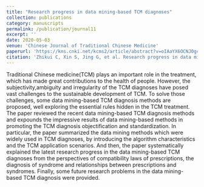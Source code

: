 ```yaml
---
title: "Research progress in data mining-based TCM diagnoses"
collection: publications
category: manuscripts
permalink: /publication/journal11
excerpt: ''
date: 2020-05-03
venue: 'Chinese Journal of Traditional Chinese Medicine'
paperurl: 'https://kns.cnki.net/kcms2/article/abstract?v=oIAaYX6OCNJ0gcYXAc1CwU-tqgwjYATm3uQsxazwZZ8Y-wO6aW5SCdGrH67ufY1K3Dzp0V8GrnQQgKA2beUOvOGF9RK-2LOEk_Ovb4DFUKsMdv31_ktbNMRqXGoLeX9c7n0MQI8tCV_2E8nIxHjqb_A3ak24tCA-SiqW6vFrPZMc3C68FyxWgiIrIYBHmZou&uniplatform=NZKPT&language=CHS'
citation: 'Zhikui C, Xin S, Jing G, et al. Research progress in data mining-based TCM diagnoses[J]. Chinese J Traditional Chinese Med, 2020, 38(12): 1-9.'
---
```


Traditional Chinese medicine(TCM) plays an important role in the treatment, which has made great contributions to the health of people. However, the subjectivity,ambiguity and irregularity of the TCM diagnoses have posed vast challenges to the sustainable development of TCM. To solve those challenges, some data mining-based TCM diagnosis methods are proposed, well exploring the essential rules hidden in the TCM treatment. The paper reviewed the recent data mining-based TCM diagnosis methods and expounds the impressive results of data mining-based methods in promoting the TCM diagnosis objectification and standardization. In particular, the paper summarized the data mining methods which were widely used in TCM diagnoses, by introducing the algorithm characteristics and the TCM application scenarios. And then, the paper systematically explained the latest research progress in the data mining-based TCM diagnoses from the perspectives of compatibility laws of prescriptions, the diagnosis of syndrome and relationships between prescriptions and syndromes. Finally, some future research problems in the data mining-based TCM diagnosis were provided.
